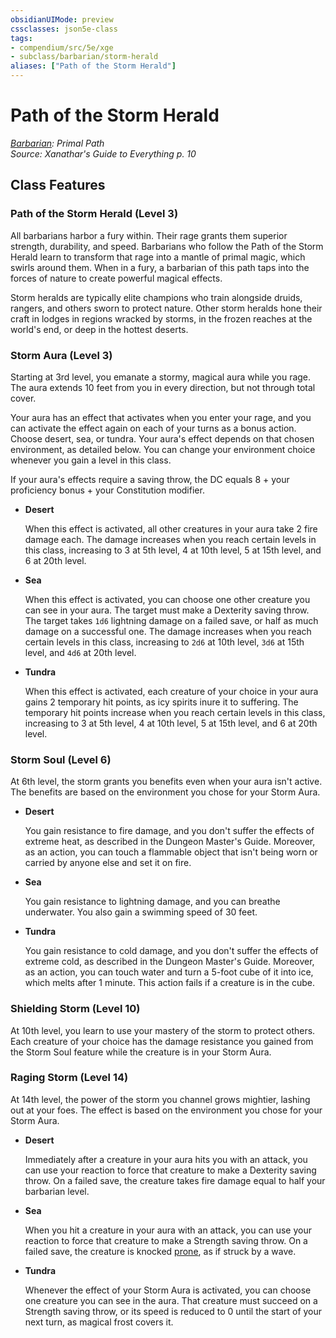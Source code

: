 ```yaml
---
obsidianUIMode: preview
cssclasses: json5e-class
tags:
- compendium/src/5e/xge
- subclass/barbarian/storm-herald
aliases: ["Path of the Storm Herald"]
---
```

# Path of the Storm Herald
*[Barbarian](Barbarian.md): Primal Path*  
*Source: Xanathar's Guide to Everything p. 10*  


## Class Features

### Path of the Storm Herald (Level 3)

All barbarians harbor a fury within. Their rage grants them superior strength, durability, and speed. Barbarians who follow the Path of the Storm Herald learn to transform that rage into a mantle of primal magic, which swirls around them. When in a fury, a barbarian of this path taps into the forces of nature to create powerful magical effects.

Storm heralds are typically elite champions who train alongside druids, rangers, and others sworn to protect nature. Other storm heralds hone their craft in lodges in regions wracked by storms, in the frozen reaches at the world's end, or deep in the hottest deserts.

### Storm Aura (Level 3)

Starting at 3rd level, you emanate a stormy, magical aura while you rage. The aura extends 10 feet from you in every direction, but not through total cover.

Your aura has an effect that activates when you enter your rage, and you can activate the effect again on each of your turns as a bonus action. Choose desert, sea, or tundra. Your aura's effect depends on that chosen environment, as detailed below. You can change your environment choice whenever you gain a level in this class.

If your aura's effects require a saving throw, the DC equals 8 + your proficiency bonus + your Constitution modifier.

- **Desert**  

    When this effect is activated, all other creatures in your aura take 2 fire damage each. The damage increases when you reach certain levels in this class, increasing to 3 at 5th level, 4 at 10th level, 5 at 15th level, and 6 at 20th level.  

- **Sea**  

    When this effect is activated, you can choose one other creature you can see in your aura. The target must make a Dexterity saving throw. The target takes `1d6` lightning damage on a failed save, or half as much damage on a successful one. The damage increases when you reach certain levels in this class, increasing to `2d6` at 10th level, `3d6` at 15th level, and `4d6` at 20th level.  

- **Tundra**  

    When this effect is activated, each creature of your choice in your aura gains 2 temporary hit points, as icy spirits inure it to suffering. The temporary hit points increase when you reach certain levels in this class, increasing to 3 at 5th level, 4 at 10th level, 5 at 15th level, and 6 at 20th level.  

### Storm Soul (Level 6)

At 6th level, the storm grants you benefits even when your aura isn't active. The benefits are based on the environment you chose for your Storm Aura.

- **Desert**  

    You gain resistance to fire damage, and you don't suffer the effects of extreme heat, as described in the Dungeon Master's Guide. Moreover, as an action, you can touch a flammable object that isn't being worn or carried by anyone else and set it on fire.  

- **Sea**  

    You gain resistance to lightning damage, and you can breathe underwater. You also gain a swimming speed of 30 feet.  

- **Tundra**  

    You gain resistance to cold damage, and you don't suffer the effects of extreme cold, as described in the Dungeon Master's Guide. Moreover, as an action, you can touch water and turn a 5-foot cube of it into ice, which melts after 1 minute. This action fails if a creature is in the cube.  

### Shielding Storm (Level 10)

At 10th level, you learn to use your mastery of the storm to protect others. Each creature of your choice has the damage resistance you gained from the Storm Soul feature while the creature is in your Storm Aura.

### Raging Storm (Level 14)

At 14th level, the power of the storm you channel grows mightier, lashing out at your foes. The effect is based on the environment you chose for your Storm Aura.

- **Desert**  

    Immediately after a creature in your aura hits you with an attack, you can use your reaction to force that creature to make a Dexterity saving throw. On a failed save, the creature takes fire damage equal to half your barbarian level.  

- **Sea**  

    When you hit a creature in your aura with an attack, you can use your reaction to force that creature to make a Strength saving throw. On a failed save, the creature is knocked [prone](TTRPG/Source%20Material/Mechanics/Rules/conditions.md#Prone), as if struck by a wave.  

- **Tundra**  

    Whenever the effect of your Storm Aura is activated, you can choose one creature you can see in the aura. That creature must succeed on a Strength saving throw, or its speed is reduced to 0 until the start of your next turn, as magical frost covers it.